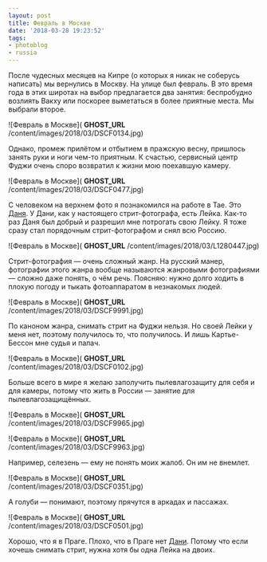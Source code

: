 ```yaml
---
layout: post
title: Февраль в Москве
date: '2018-03-28 19:23:52'
tags:
- photoblog
- russia
---
```


После чудесных месяцев на Кипре (о которых я никак не соберусь написать) мы вернулись в Москву. На улице был февраль. В это время года в этих широтах на выбор предлагается два занятия: беспробудно возлиять Вакху или поскорее выметаться в более приятные места. Мы выбрали второе.

![Февраль в Москве]( __GHOST_URL__ /content/images/2018/03/DSCF0134.jpg)

Однако, промеж прилётом и отбытием в пражскую весну, пришлось занять руки и ноги чем-то приятным. К счастью, сервисный центр Фуджи очень споро возвратил к жизни мою поехавшую камеру.

![Февраль в Москве]( __GHOST_URL__ /content/images/2018/03/DSCF0477.jpg)

С человеком на верхнем фото я познакомился на работе в Тае. Это [Даня](https://www.instagram.com/loudshutter/). У Дани, как у настоящего стрит-фотографа, есть Лейка. Как-то раз Даня был добрый и разрешил мне потрогать свою Лейку. Я тоже сразу стал порядочным стрит-фотографом и снял всю Россию.

![Февраль в Москве]( __GHOST_URL__ /content/images/2018/03/L1280447.jpg)

Стрит-фотография — очень сложный жанр. На русский манер, фотографии этого жанра вообще называются жанровыми фотографиями — сложно даже понять, о чём речь. Поясняю: нужно долго ходить в плохую погоду и тыкать фотоаппаратом в незнакомых людей.

![Февраль в Москве]( __GHOST_URL__ /content/images/2018/03/DSCF9991.jpg)

По каноном жанра, снимать стрит на Фуджи нельзя. Но своей Лейки у меня нет, поэтому получилось то, что получилось. И лишь Картье-Бессон мне судья и палач.

![Февраль в Москве]( __GHOST_URL__ /content/images/2018/03/DSCF0102.jpg)

Больше всего в мире я желаю заполучить пылевлагозащиту для себя и для камеры, потому что жить в России — занятие для пылевлагозащищённых.

![Февраль в Москве]( __GHOST_URL__ /content/images/2018/03/DSCF9965.jpg)

![Февраль в Москве]( __GHOST_URL__ /content/images/2018/03/DSCF9963.jpg)

Например, селезень — ему не понять моих жалоб. Он им не внемлет.

![Февраль в Москве]( __GHOST_URL__ /content/images/2018/03/DSCF0351.jpg)

А голуби — понимают, поэтому прячутся в аркадах и пассажах.

![Февраль в Москве]( __GHOST_URL__ /content/images/2018/03/DSCF0501.jpg)

Хорошо, что я в Праге. Плохо, что в Праге нет [Дани](https://www.instagram.com/loudshutter/). Потому что если хочешь снимать стрит, нужна хотя бы одна Лейка на двоих.

<!--kg-card-end: markdown-->